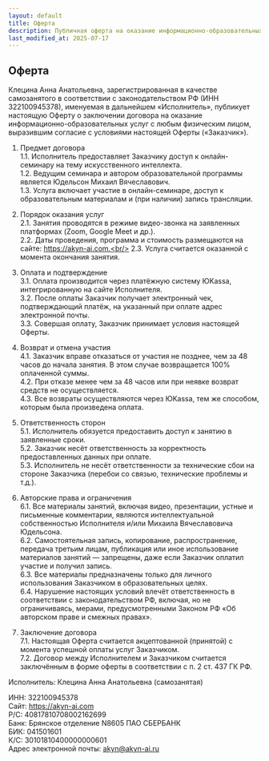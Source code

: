 ```yaml
---
layout: default
title: Оферта
description: Публичная оферта на оказание информационно-образовательных услуг.
last_modified_at: 2025-07-17
---
```


## Оферта

Клецина Анна Анатольевна, зарегистрированная в качестве самозанятого в соответствии с законодательством РФ (ИНН 322100945378), именуемая в дальнейшем «Исполнитель», публикует настоящую Оферту о заключении договора на оказание информационно-образовательных услуг с любым физическим лицом, выразившим согласие с условиями настоящей Оферты («Заказчик»).
 
1. Предмет договора<br/>
1.1. Исполнитель предоставляет Заказчику доступ к онлайн-семинару на тему искусственного интеллекта.<br/>
1.2. Ведущим семинара и автором образовательной программы является Юдельсон Михаил Вячеславович.<br/>
1.3. Услуга включает участие в онлайн-семинаре, доступ к образовательным материалам и (при наличии) запись трансляции.
 
2. Порядок оказания услуг<br/>
2.1. Занятия проводятся в режиме видео-звонка на заявленных платформах (Zoom, Google Meet и др.).<br/>
2.2. Даты проведения, программа и стоимость размещаются на сайте: https://akyn-ai.com.<br/>
2.3. Услуга считается оказанной с момента окончания занятия.
 
3. Оплата и подтверждение<br/>
3.1. Оплата производится через платёжную систему ЮKassa, интегрированную на сайте Исполнителя.<br/>
3.2. После оплаты Заказчик получает электронный чек, подтверждающий платёж, на указанный при оплате адрес электронной почты.<br/>
3.3. Совершая оплату, Заказчик принимает условия настоящей Оферты.
 
4. Возврат и отмена участия<br/>
4.1. Заказчик вправе отказаться от участия не позднее, чем за 48 часов до начала занятия. В этом случае возвращается 100% оплаченной суммы.<br/>
4.2. При отказе менее чем за 48 часов или при неявке возврат средств не осуществляется.<br/>
4.3. Все возвраты осуществляются через ЮKassa, тем же способом, которым была произведена оплата.
 
5. Ответственность сторон<br/>
5.1. Исполнитель обязуется предоставить доступ к занятию в заявленные сроки.<br/>
5.2. Заказчик несёт ответственность за корректность предоставленных данных при оплате.<br/>
5.3. Исполнитель не несёт ответственности за технические сбои на стороне Заказчика (перебои со связью, технические проблемы и т.д.).
 
6. Авторские права и ограничения<br/>
6.1. Все материалы занятий, включая видео, презентации, устные и письменные комментарии, являются интеллектуальной собственностью Исполнителя и/или Михаила Вячеславовича Юдельсона.<br/>
6.2. Самостоятельная запись, копирование, распространение, передача третьим лицам, публикация или иное использование материалов занятий — запрещены, даже если Заказчик оплатил участие и получил запись.<br/>
6.3. Все материалы предназначены только для личного использования Заказчиком в образовательных целях.<br/>
6.4. Нарушение настоящих условий влечёт ответственность в соответствии с законодательством РФ, включая, но не ограничиваясь, мерами, предусмотренными Законом РФ «Об авторском праве и смежных правах».
 
7. Заключение договора<br/>
7.1. Настоящая Оферта считается акцептованной (принятой) с момента успешной оплаты услуг Заказчиком.<br/>
7.2. Договор между Исполнителем и Заказчиком считается заключённым в форме оферты в соответствии с п. 2 ст. 437 ГК РФ.
 
Исполнитель: Клецина Анна Анатольевна (самозанятая)

ИНН: 322100945378<br/>
Сайт: https://akyn-ai.com<br/>
Р/С: 40817810708002162699<br/>
Банк: Брянское отделение N8605 ПАО СБЕРБАНК<br/>
БИК: 041501601<br/>
К/С: 30101810400000000601<br/>
Адрес электронной почты: akyn@akyn-ai.ru
